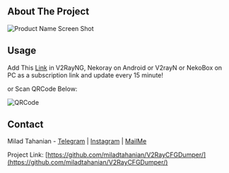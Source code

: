 <!-- ABOUT THE PROJECT -->
## About The Project

![Product Name Screen Shot][product-screenshot]

<!-- USAGE -->
## Usage

Add This [Link](https://raw.githubusercontent.com/miladtahanian/V2RayCFGDumper/main/config.txt) in V2RayNG, Nekoray on Android or V2rayN or NekoBox on PC as a subscription link and update every 15 minute!

or Scan QRCode Below:

![QRCode][qrcode]
<!-- CONTACT -->
## Contact

Milad Tahanian - [Telegram](https://t.me/miladtahanian) | [Instagram](https://instagram.com/tahanianmilad) | [MailMe](mailto:miladtahanianofficial@gmail.com)

Project Link: [https://github.com/miladtahanian/V2RayCFGDumper/](https://github.com/miladtahanian/V2RayCFGDumper/)

[product-screenshot]: images/shot.jpg
[qrcode]: images/download.png
